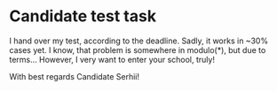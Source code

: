 # Candidate test task

I hand over my test, according to the deadline. Sadly, it works in ~30% cases yet. I know, that problem is somewhere in modulo(*), but due to terms...
However, I very want to enter your school, truly!

With best regards Candidate Serhii!
